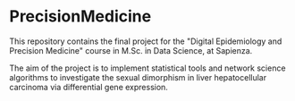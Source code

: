 # PrecisionMedicine

This repository contains the final project for the "Digital Epidemiology and Precision Medicine" course in M.Sc. in Data Science, at Sapienza. 

The aim of the project is to implement statistical tools and network science algorithms to investigate the sexual dimorphism in liver hepatocellular carcinoma via differential gene expression. 
